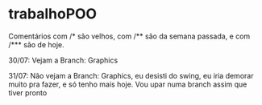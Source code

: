 # trabalhoPOO

Comentários com /* são velhos, com /** são da semana passada, e com /*** são de hoje.

30/07: Vejam a Branch: Graphics

31/07: Não vejam a Branch: Graphics, eu desisti do swing, eu iria demorar muito pra fazer, e só tenho mais hoje. Vou upar numa branch assim que tiver pronto

